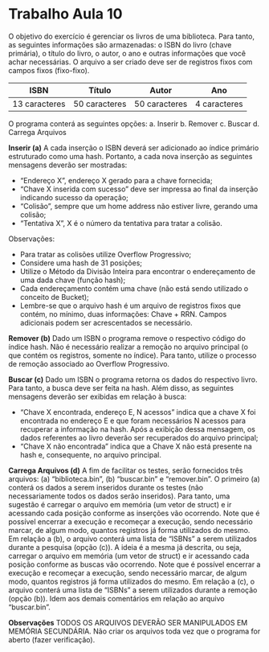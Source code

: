 # Trabalho Aula 10

O objetivo do exercício é gerenciar os livros de uma biblioteca. Para tanto, as seguintes informações são
armazenadas: o ISBN do livro (chave primária), o título do livro, o autor, o ano e outras informações que
você achar necessárias. O arquivo a ser criado deve ser de registros fixos com campos fixos (fixo-fixo).

| ISBN | Título | Autor | Ano |
| ---- | ------ | ----- | --- |
| 13 caracteres | 50 caracteres | 50 caracteres | 4 caracteres |


O programa conterá as seguintes opções:
a. Inserir
b. Remover
c. Buscar
d. Carrega Arquivos

__Inserir (a)__
A cada inserção o ISBN deverá ser adicionado ao índice primário estruturado como uma hash. Portanto, a
cada nova inserção as seguintes mensagens deverão ser mostradas:
* “Endereço X”, endereço X gerado para a chave fornecida;
* “Chave X inserida com sucesso” deve ser impressa ao final da inserção indicando sucesso da
operação;
* “Colisão”, sempre que um home address não estiver livre, gerando uma colisão;
* “Tentativa X”, X é o número da tentativa para tratar a colisão.

Observações:
* Para tratar as colisões utilize Overflow Progressivo;
* Considere uma hash de 31 posições;
* Utilize o Método da Divisão Inteira para encontrar o endereçamento de uma dada chave (função
hash);
* Cada endereçamento contém uma chave (não está sendo utilizado o conceito de Bucket);
* Lembre-se que o arquivo hash é um arquivo de registros fixos que contém, no mínimo, duas
informações: Chave + RRN. Campos adicionais podem ser acrescentados se necessário.

__Remover (b)__
Dado um ISBN o programa remove o respectivo código do índice hash. Não é necessário realizar a remoção
no arquivo principal (o que contém os registros, somente no índice). Para tanto, utilize o processo de
remoção associado ao Overflow Progressivo.

__Buscar (c)__
Dado um ISBN o programa retorna os dados do respectivo livro. Para tanto, a busca deve ser feita na hash.
Além disso, as seguintes mensagens deverão ser exibidas em relação à busca:
* “Chave X encontrada, endereço E, N acessos” indica que a chave X foi encontrada no endereço E e
que foram necessários N acessos para recuperar a informação na hash. Após a exibição dessa
mensagem, os dados referentes ao livro deverão ser recuperados do arquivo principal;
* “Chave X não encontrada” indica que a Chave X não está presente na hash e, consequente, no
arquivo principal.

__Carrega Arquivos (d)__
A fim de facilitar os testes, serão fornecidos três arquivos: (a) “biblioteca.bin”, (b) “buscar.bin” e
“remover.bin”. O primeiro (a) conterá os dados a serem inseridos durante os testes (não necessariamente
todos os dados serão inseridos). Para tanto, uma sugestão é carregar o arquivo em memória (um vetor de
struct) e ir acessando cada posição conforme as inserções vão ocorrendo. Note que é possível encerrar a
execução e recomeçar a execução, sendo necessário marcar, de algum modo, quantos registros já forma
utilizados do mesmo.
Em relação a (b), o arquivo conterá uma lista de “ISBNs” a serem utilizados durante a pesquisa (opção (c)).
A ideia é a mesma já descrita, ou seja, carregar o arquivo em memória (um vetor de struct) e ir acessando
cada posição conforme as buscas vão ocorrendo. Note que é possível encerrar a execução e recomeçar a
execução, sendo necessário marcar, de algum modo, quantos registros já forma utilizados do mesmo. Em
relação a (c), o arquivo conterá uma lista de “ISBNs” a serem utilizados durante a remoção (opção (b)).
Idem aos demais comentários em relação ao arquivo “buscar.bin”.


__Observações__
TODOS OS ARQUIVOS DEVERÃO SER MANIPULADOS EM MEMÓRIA SECUNDÁRIA.
Não criar os arquivos toda vez que o programa for aberto (fazer verificação).
